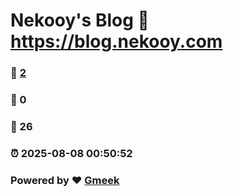 # Nekooy's Blog :link: https://blog.nekooy.com 
### :page_facing_up: [2](https://blog.nekooy.com/tag.html) 
### :speech_balloon: 0 
### :hibiscus: 26 
### :alarm_clock: 2025-08-08 00:50:52 
### Powered by :heart: [Gmeek](https://github.com/Meekdai/Gmeek)
